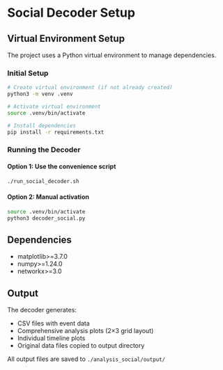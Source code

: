 # Social Decoder Setup

## Virtual Environment Setup

The project uses a Python virtual environment to manage dependencies.

### Initial Setup
```bash
# Create virtual environment (if not already created)
python3 -m venv .venv

# Activate virtual environment
source .venv/bin/activate

# Install dependencies
pip install -r requirements.txt
```

### Running the Decoder

#### Option 1: Use the convenience script
```bash
./run_social_decoder.sh
```

#### Option 2: Manual activation
```bash
source .venv/bin/activate
python3 decoder_social.py
```

## Dependencies

- matplotlib>=3.7.0
- numpy>=1.24.0
- networkx>=3.0

## Output

The decoder generates:
- CSV files with event data
- Comprehensive analysis plots (2×3 grid layout)
- Individual timeline plots
- Original data files copied to output directory

All output files are saved to `./analysis_social/output/`
